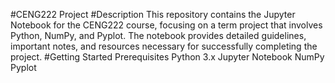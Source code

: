 #CENG222 Project
#Description
This repository contains the Jupyter Notebook for the CENG222 course, focusing on a term project that involves Python, NumPy, and Pyplot. The notebook provides detailed guidelines, important notes, and resources necessary for successfully completing the project.
#Getting Started
Prerequisites
Python 3.x
Jupyter Notebook
NumPy
Pyplot
